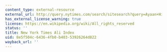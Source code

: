 ```yaml
---
content_type: external-resource
external_url: http://query.nytimes.com/search/sitesearch?query=Ayaan+Hirsi+Ali&more=date_all
has_external_license_warning: true
license: https://en.wikipedia.org/wiki/All_rights_reserved
status: ''
title: New York Times Ali Index
uid: 8e5f504c-6436-4fb0-b403-53926264d822
wayback_url: ''
---
```

